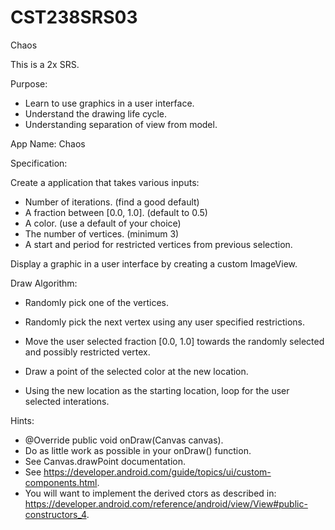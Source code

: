 # CST238SRS03
Chaos

This is a 2x SRS.

Purpose:  

- Learn to use graphics in a user interface.  
- Understand the drawing life cycle.  
- Understanding separation of view from model.  

App Name: Chaos  

Specification:  

Create a application that takes various inputs:  

- Number of iterations.  (find a good default)  
- A fraction between [0.0, 1.0].  (default to 0.5)  
- A color. (use a default of your choice)  
- The number of vertices.  (minimum 3)  
- A start and period for restricted vertices from previous selection.  

Display a graphic in a user interface by creating a custom ImageView.  

Draw Algorithm:  

- Randomly pick one of the vertices.  

- Randomly pick the next vertex using any user specified restrictions.  

- Move the user selected fraction [0.0, 1.0] towards the randomly selected and possibly restricted vertex.  

- Draw a point of the selected color at the new location.  

- Using the new location as the starting location, loop for the user selected interations.  

Hints:  

- @Override public void onDraw(Canvas canvas).  
- Do as little work as possible in your onDraw() function.  
- See Canvas.drawPoint documentation.  
- See https://developer.android.com/guide/topics/ui/custom-components.html.  
- You will want to implement the derived ctors as described in:  
  https://developer.android.com/reference/android/view/View#public-constructors_4.  
